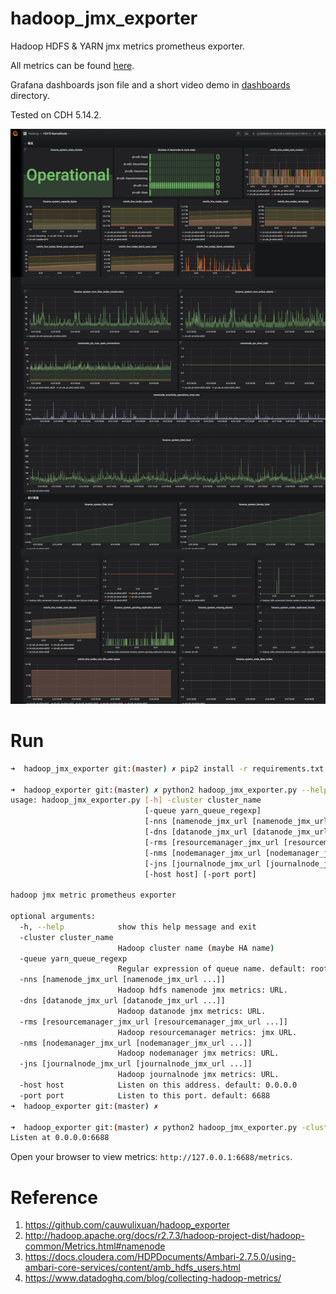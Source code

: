 # hadoop_jmx_exporter

Hadoop HDFS & YARN jmx metrics prometheus exporter.

All metrics can be found [here](./examples/all_metrics.txt).

Grafana dashboards json file and a short video demo in [dashboards](./dashboards) directory.

Tested on CDH 5.14.2.

![HDFS-Namenode](./dashboards/HDFS-NameNode.png)

# Run

``` bash
➜  hadoop_jmx_exporter git:(master) ✗ pip2 install -r requirements.txt

➜  hadoop_exporter git:(master) ✗ python2 hadoop_jmx_exporter.py --help
usage: hadoop_jmx_exporter.py [-h] -cluster cluster_name
                              [-queue yarn_queue_regexp]
                              [-nns [namenode_jmx_url [namenode_jmx_url ...]]]
                              [-dns [datanode_jmx_url [datanode_jmx_url ...]]]
                              [-rms [resourcemanager_jmx_url [resourcemanager_jmx_url ...]]]
                              [-nms [nodemanager_jmx_url [nodemanager_jmx_url ...]]]
                              [-jns [journalnode_jmx_url [journalnode_jmx_url ...]]]
                              [-host host] [-port port]

hadoop jmx metric prometheus exporter

optional arguments:
  -h, --help            show this help message and exit
  -cluster cluster_name
                        Hadoop cluster name (maybe HA name)
  -queue yarn_queue_regexp
                        Regular expression of queue name. default: root.*
  -nns [namenode_jmx_url [namenode_jmx_url ...]]
                        Hadoop hdfs namenode jmx metrics: URL.
  -dns [datanode_jmx_url [datanode_jmx_url ...]]
                        Hadoop datanode jmx metrics: URL.
  -rms [resourcemanager_jmx_url [resourcemanager_jmx_url ...]]
                        Hadoop resourcemanager metrics: jmx URL.
  -nms [nodemanager_jmx_url [nodemanager_jmx_url ...]]
                        Hadoop nodemanager jmx metrics: URL.
  -jns [journalnode_jmx_url [journalnode_jmx_url ...]]
                        Hadoop journalnode jmx metrics: URL.
  -host host            Listen on this address. default: 0.0.0.0
  -port port            Listen to this port. default: 6688
➜  hadoop_exporter git:(master) ✗

➜  hadoop_exporter git:(master) ✗ python2 hadoop_jmx_exporter.py -cluster yh-cdh -nns http://10.193.40.10:50070/jmx http://10.193.40.3:50070/jmx -dns http://10.193.40.9:50075/jmx  http://10.193.40.3:50075/jmx http://10.193.40.10:50075/jmx -rms http://yh-shhd-cdh04:8088/jmx http://yh-shhd-cdh01:8088/jmx -nms http://yh-shhd-cdh04:8042/jmx http://yh-shhd-cdh05:8042/jmx
Listen at 0.0.0.0:6688
```

Open your browser to view metrics: `http://127.0.0.1:6688/metrics`.

# Reference

1. https://github.com/cauwulixuan/hadoop_exporter
2. http://hadoop.apache.org/docs/r2.7.3/hadoop-project-dist/hadoop-common/Metrics.html#namenode
3. https://docs.cloudera.com/HDPDocuments/Ambari-2.7.5.0/using-ambari-core-services/content/amb_hdfs_users.html
4. https://www.datadoghq.com/blog/collecting-hadoop-metrics/
